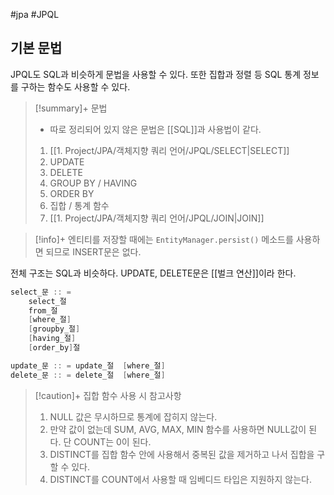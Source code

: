 #jpa #JPQL

## 기본 문법
JPQL도 SQL과 비슷하게 문법을 사용할 수 있다. 또한 집합과 정렬 등 SQL 통계 정보를 구하는 함수도 사용할 수 있다.

> [!summary]+ 문법
> + 따로 정리되어 있지 않은 문법은 [[SQL]]과 사용법이 같다.
> 1. [[1. Project/JPA/객체지향 쿼리 언어/JPQL/SELECT|SELECT]]
> 2. UPDATE
> 3. DELETE
> 4. GROUP BY / HAVING
> 5. ORDER BY
> 6. 집합 / 통계 함수
> 7. [[1. Project/JPA/객체지향 쿼리 언어/JPQL/JOIN|JOIN]]


> [!info]+ 
> 엔티티를 저장할 때에는 `EntityManager.persist()` 메소드를 사용하면 되므로 INSERT문은 없다.

전체 구조는 SQL과 비슷하다. UPDATE, DELETE문은 [[벌크 연산]]이라 한다.

```java
select_문 :: =
	select_절
	from_절
	[where_절]
	[groupby_절]
	[having_절]
	[order_by]절

update_문 :: = update_절  [where_절]
delete_문 :: = delete_절  [where_절]
```

> [!caution]+ 집합 함수 사용 시 참고사항
> 1. NULL 값은 무시하므로 통계에 잡히지 않는다.
> 2. 만약 값이 없는데 SUM, AVG, MAX, MIN 함수를 사용하면 NULL값이 된다. 단 COUNT는 0이 된다.
> 3. DISTINCT를 집합 함수 안에 사용해서 중복된 값을 제거하고 나서 집합을 구할 수 있다.
> 4. DISTINCT를 COUNT에서 사용할 때 임베디드 타입은 지원하지 않는다.
